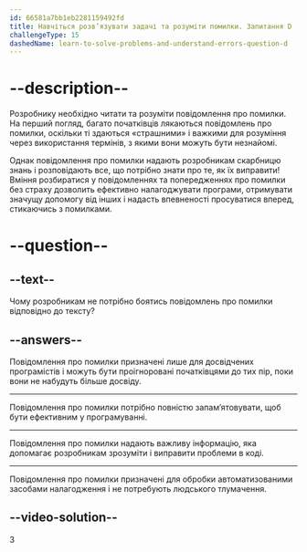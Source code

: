 ```yaml
---
id: 66581a7bb1eb2281159492fd
title: Навчіться розв’язувати задачі та розуміти помилки. Запитання D
challengeType: 15
dashedName: learn-to-solve-problems-and-understand-errors-question-d
---
```


# --description--

Розробнику необхідно читати та розуміти повідомлення про помилки. На перший погляд, багато початківців лякаються повідомлень про помилки, оскільки ті здаються «страшними» і важкими для розуміння через використання термінів, з якими вони можуть бути незнайомі.

Однак повідомлення про помилки надають розробникам скарбницю знань і розповідають все, що потрібно знати про те, як їх виправити! Вміння розбиратися у повідомленнях та попередженнях про помилки без страху дозволить ефективно налагоджувати програми, отримувати значущу допомогу від інших і надасть впевненості просуватися вперед, стикаючись з помилками.

# --question--

## --text--

Чому розробникам не потрібно боятись повідомлень про помилки відповідно до тексту?

## --answers--

Повідомлення про помилки призначені лише для досвідчених програмістів і можуть бути проігноровані початківцями до тих пір, поки вони не набудуть більше досвіду.

---

Повідомлення про помилки потрібно повністю запам’ятовувати, щоб бути ефективним у програмуванні.

---

Повідомлення про помилки надають важливу інформацію, яка допомагає розробникам зрозуміти і виправити проблеми в коді.

---

Повідомлення про помилки призначені для обробки автоматизованими засобами налагодження і не потребують людського тлумачення.


## --video-solution--

3
